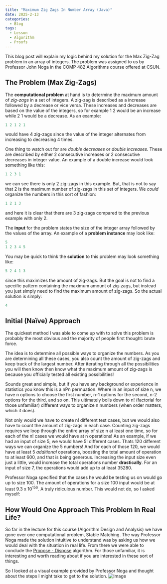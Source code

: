 ```yaml
---
title: "Maximum Zig Zags In Number Array (Java)"
date: 2025-2-13
categories:
  - Blog
tags: 
  - Lesson
  - Algorithm
  - Proofs
---
```


This blog post will explain my logic behind my solution
for the Max Zig-Zag problem in an array of integers. The
problem was assigned to us by Professor John Noga in the 
COMP 482 Algorithms course offered at CSUN.

## The Problem (Max Zig-Zags)

The **computational problem** at hand is to determine the maximum
amount of _zig-zags_ in a set of integers. A zig-zag is described 
as a increase followed by a decrease or vice versa. These increases
and decreases are based on the value of the integers, so for example 1 2 
would be an increase while 2 1 would be a decrease. As an example:
```java
1 2 1 2 1
```
would have 4 zig-zags since the value of the integer alternates from increasing
to decreasing 4 times. 

One thing to watch out for are _double decreases_ or _double 
increases_. These are described by either 2 consecutive increases or 2
consecutive decreases in integer value. An example of a double increase
would look something like this:
```java
1 2 3 1
```
we can see there is only 2 zig-zags in this example. But, that is not to
say that 2 is the maximum number of zig-zags in this set of integers. We
_could_ organize the numbers in this sort of fashion:
```java
1 2 1 3
```
and here it is clear that there are 3 zig-zags compared to the previous 
example with only 2.

The **input** for the problem states the size of the integer array
followed by the values of the array. An example of a **problem instance** 
may look like:
```java
5
1 2 3 4 5
```

You may be quick to think the **solution** to this problem may look
something like:
```java
5 2 4 1 3
```
since this maximizes the amount of zig-zags. But the goal is not to
find a specific pattern containing the maximum amount of zig-zags, but
instead you just simply need to find the maximum amount of zig-zags. So
the actual solution is simply:
```java
4
```

## Initial (Naïve) Approach

The quickest method I was able to come up with to solve this problem
is probably the most obvious and the majority of people first thought:
brute force.

The idea is to determine all possible ways to organize the numbers.
As you are determining all these cases, you also count the amount of zig-zags
and keep track of the largest number. After iterating through all the possibilities
you will then know then know what the maximum amount of zig-zags is because you
officially tested all existing possibilities!

Sounds great and simple, but if you have any background or experience in
statistics you know this is a nPn permuation. Where in an input
of size n, we have n options to choose the first number, n-1 options for the 
second, n-2 options for the third, and so on. This ultimately boils down
to n! (factorial for those unfamiliar) different ways to organize n numbers
(when order matters, which it does).

Not only would we have to create n! different test cases, but we would also
have to count the amount of zig-zags in each case. Counting zig-zags requires
we loop through the entire array of size n at least one time, so for each of 
the n! cases we would have at n operations! As an example, if we had an input
of size 5, we would have 5! different cases. Thats 120 different ways we can 
organize the 5 numbers! And for each of those 120, we would have at least 5 
_additional_ operations, boosting the total amount of operation to at least
600, and that is being generous. Increasing the input size even just a little,
would increase the total operations number **drastically**. For an input of size
7, the operations would add up to at least 35280.

Professor Noga specified that the cases he would be testing us on would go up
to size 100. The amount of operations for a size 100 input would be at least
9.3 x 10<sup>156</sup>. A truly ridiculous number. This would not do, so I asked myself:

## How Would One Approach This Problem In Real Life?

So far in the lecture for this course (Algorithm Design and Analysis) we have
gone over one computational problem, Stable Matching. The way Professor Noga
made the solution intuitive to understand was by asking us how we would deal
with the situation in real life. From there we were able to conclude the 
[Propose - Dispose](https://en.wikipedia.org/wiki/Gale%E2%80%93Shapley_algorithm)
algorithm. For those unfamiliar, it is interesting and worth reading about if 
you are interested in these sort of things.

So I looked at a visual example provided by Professor Noga and thought about
the steps I might take to get to the solution. 
![Image](/assests/images/Max-Zig-Zags.png)


